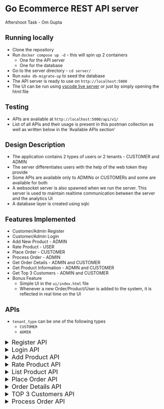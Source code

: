 # Go Ecommerce REST API server

Aftershoot Task - Om Gupta

## Running locally
- Clone the repository
- Run `docker compose up -d` - this will spin up 2 containers
    - One for the API server
    - One for the database
- Go to the server directory - `cd server/`
- Run `make db-migrate-up` to seed the database
- The API server is ready to use on `http://localhost:5000`
- The UI can be run using [vscode live server](https://marketplace.visualstudio.com/items?itemName=ritwickdey.LiveServer) or just by simply opening the html file

## Testing
- APIs are avaliable at `http://localhost:5000/api/v1/`
- List of all APIs and their usage is present in this postman collection as well as written below in the 'Available APIs section'

## Design Description
- The application contains 2 types of users or 2 tenants - CUSTOMER and ADMIN
- The server differentiates users with the help of the web token they provide
- Some APIs are available only to ADMINs or CUSTOMERs and some are available for both
- A websocket server is also spawned when we run the server. This server is used to maintain realtime communication between the server and the analytics UI
- A database layer is created using sqlc

## Features Implemented
- Customer/Admin Register
- Customer/Admin Login
- Add New Product - ADMIN
- Rate Product - USER
- Place Order - CUSTOMER
- Process Order - ADMIN
- Get Order Details - ADMIN and CUSTOMER
- Get Product Information - ADMIN and CUSTOMER
- Get Top 3 Customers - ADMIN and CUSTOMER
- Bonus Feature
    - Simple UI in the `ui/index.html` file
    - Whenever a new Order/Product/User is added to the system, it is reflected in real time on the UI


## APIs
- `tenant_type` can be one of the following types
    - `CUSTOMER`
    - `ADMIN`

<details>

<summary style="font-size:20px">Register API</summary>

`POST /auth/register`
#### Request Body

``` json
{
    "email":"admin@gmail.com",
    "name":"Admin User",
    "password":"admin123",
    "tenant_type":"ADMIN" | "CUSTOMER"
}
```

#### Response
``` json
{
    "data": {
        "access_token": "eyJhbGciOiJIUzI1NiIsInR5cCI6IkpXVCJ9.eyJ0ZW5hbnRfdHlwZSI6IkFETUlOIiwidXNlcl9pZCI6IjZmMmZjZGI1LTdkZTUtNDFhYS04NTE1LWNlMjRlMWM2MWFjMiIsImlzX2FjdGl2ZSI6dHJ1ZSwiZW1haWwiOiJhZG1pbkBnbWFpbC5jb20ifQ.tbYAXLeY9Wg5JgcaM422fuHfO_9rduiADSGmzokCwqk",
        "email": "admin@gmail.com",
        "user_id": "6f2fcdb5-7de5-41aa-8515-ce24e1c61ac2"
    },
    "message": "Registered"
}
```
</details>

<details>

<summary style="font-size:20px">Login API</summary>

`POST /auth/login`

#### Request Body

``` json
{
    "email": "admin@gmail.com",
    "password":"admin123"
}
```

#### Response
``` json
{
    "data": {
        "access_token": "eyJhbGciOiJIUzI1NiIsInR5cCI6IkpXVCJ9.eyJ0ZW5hbnRfdHlwZSI6IkFETUlOIiwidXNlcl9pZCI6IjZmMmZjZGI1LTdkZTUtNDFhYS04NTE1LWNlMjRlMWM2MWFjMiIsImlzX2FjdGl2ZSI6dHJ1ZSwiZW1haWwiOiJhZG1pbkBnbWFpbC5jb20ifQ.tbYAXLeY9Wg5JgcaM422fuHfO_9rduiADSGmzokCwqk",
        "email": "admin@gmail.com",
        "user_id": "6f2fcdb5-7de5-41aa-8515-ce24e1c61ac2"
    },
    "message": "Logged In"
}
```
</details>

<details>

<summary style="font-size:20px">Add Product API</summary>

`POST /product/new`
#### Request Headers
``` json
{
    "Authorization":"Bearer eyJhbGciOiJIUzI1NiIsInR5cCI6IkpXVCJ9.eyJ0ZW5hbnRfdHlwZSI6IkFETUlOIiwidXNlcl9pZCI6ImUwNWNkNmU0LTg0MmYtNGU4Mi05YzI4LTc2YzJmZWNjMzc0NiIsImlzX2FjdGl2ZSI6dHJ1ZSwiZW1haWwiOiJhZG1pbkBnbWFpbC5jb20ifQ.Yh4RhypBo-1sFBma57m5yYikPeCYVIiOtRRjIf6MRQ0"
}
```

#### Request Body

``` json
{
    "name": "One Plus 10 R",
    "price": 35000,
    "in_stock": 100
}
```

#### Response
``` json
{
    "data": {
        "is_product_in_stock": 100,
        "product_id": "ad45e09d-c805-4ca5-ac7f-f73aceea7e61",
        "product_name": "One Plus 10 R",
        "product_price": 35000
    },
    "message": "Product Added!"
}
```
</details>

<details>

<summary style="font-size:20px">Rate Product API</summary>

`POST /product/rate`
#### Request Headers
``` json
{
    "Authorization":"Bearer eyJhbGciOiJIUzI1NiIsInR5cCI6IkpXVCJ9.eyJ0ZW5hbnRfdHlwZSI6IkNVU1RPTUVSIiwidXNlcl9pZCI6IjIzNTVjZjk0LTMyNWEtNDZhMy1iZWYzLWVjM2FiYThlMTc5NSIsImlzX2FjdGl2ZSI6dHJ1ZSwiZW1haWwiOiJhQGdtYWlsLmNvbSJ9.Q4kZlTFM0968njz_s1CONwmvEw4yY6bvXc2rBzT9kS4"
}
```

#### Request Body

``` json
{
    "product_id": "23eb7f70-e9ba-48f7-9fe5-d9df27c097f4",
    "rating": 4 (1 to 5)
}
```

#### Response
``` json
{
    "data": {},
    "message": "Ratings saved"
}
```
</details>

<details>

<summary style="font-size:20px">List Product API</summary>

`GET /product`
#### Request Headers
``` json
{
    "Authorization":"Bearer eyJhbGciOiJIUzI1NiIsInR5cCI6IkpXVCJ9.eyJ1c2VyX2lkIjoiZjAwMDkyOWItZmFhYS00NDE2LWFlMjQtZTZlMzhkOGI4ODMzIiwiaXNfYWN0aXZlIjp0cnVlLCJlbWFpbCI6InVzZXIxQGdtYWlsLmNvbSJ9.fsx3zxCoD4sMYBQzc7QX6O1kCFyC0JNtZd5ZxANCMHs"
}
```

#### Response
``` json
{
    "data": {
        "products": [
            {
                "ID": "23eb7f70-e9ba-48f7-9fe5-d9df27c097f4",
                "Name": "One Plus 10 R",
                "AvgRating": "4.00",
                "RatingCount": 1
            }
        ]
    },
    "message": "All our products"
}
```
</details>

<details>

<summary style="font-size:20px">Place Order API</summary>

`POST /order/new`
#### Request Headers
``` json
{
    "Authorization":"Bearer eyJhbGciOiJIUzI1NiIsInR5cCI6IkpXVCJ9.eyJ0ZW5hbnRfdHlwZSI6IkNVU1RPTUVSIiwidXNlcl9pZCI6IjIzNTVjZjk0LTMyNWEtNDZhMy1iZWYzLWVjM2FiYThlMTc5NSIsImlzX2FjdGl2ZSI6dHJ1ZSwiZW1haWwiOiJhQGdtYWlsLmNvbSJ9.Q4kZlTFM0968njz_s1CONwmvEw4yY6bvXc2rBzT9kS4"
}
```
#### Request Body

``` json
{
    "products": [
        {
            "product_id": "23eb7f70-e9ba-48f7-9fe5-d9df27c097f4",
            "quantity": 3
        }
    ]
}
```
#### Response
``` json
{
    "data": {
        "order_total": 105000,
        "products": [
            {
                "product_id": "23eb7f70-e9ba-48f7-9fe5-d9df27c097f4",
                "placed": true
            }
        ]
    },
    "message": "Order Placed. Thanks"
}
```
</details>


<details>

<summary style="font-size:20px">Order Details API</summary>

`GET /order/:id`
#### Request Headers
``` json
{
    "Authorization":"Bearer eyJhbGciOiJIUzI1NiIsInR5cCI6IkpXVCJ9.eyJ0ZW5hbnRfdHlwZSI6IkNVU1RPTUVSIiwidXNlcl9pZCI6IjIzNTVjZjk0LTMyNWEtNDZhMy1iZWYzLWVjM2FiYThlMTc5NSIsImlzX2FjdGl2ZSI6dHJ1ZSwiZW1haWwiOiJhQGdtYWlsLmNvbSJ9.Q4kZlTFM0968njz_s1CONwmvEw4yY6bvXc2rBzT9kS4"
}
```

#### Response
``` json
{
    "data": {
        "order_total": 105000,
        "products": [
            {
                "id": "23eb7f70-e9ba-48f7-9fe5-d9df27c097f4",
                "name": "One Plus 10 R",
                "quantity": 3,
                "price": 35000,
                "placed": true
            }
        ],
        "user_email": "adam@gmail.com",
        "user_name": "Adam"
    },
    "message": "Order Details"
}
```
</details>


<details>

<summary style="font-size:20px">TOP 3 Customers API</summary>

`GET /user/top-3`
#### Request Headers
``` json
{
    "Authorization":"Bearer eyJhbGciOiJIUzI1NiIsInR5cCI6IkpXVCJ9.eyJ0ZW5hbnRfdHlwZSI6IkNVU1RPTUVSIiwidXNlcl9pZCI6IjIzNTVjZjk0LTMyNWEtNDZhMy1iZWYzLWVjM2FiYThlMTc5NSIsImlzX2FjdGl2ZSI6dHJ1ZSwiZW1haWwiOiJhQGdtYWlsLmNvbSJ9.Q4kZlTFM0968njz_s1CONwmvEw4yY6bvXc2rBzT9kS4"
}
```

#### Response
``` json
{
    "data": {
        "customers": [
            {
                "ID": "2355cf94-325a-46a3-bef3-ec3aba8e1795",
                "UserName": "John Doe",
                "OrdersPlaced": 11
            },
            {
                "ID": "3c1fb8df-106d-4513-878b-fc9df07a2295",
                "UserName": "Alice",
                "OrdersPlaced": 7
            },
            {
                "ID": "7715cf94-325a-46a3-bef3-ec3aba85gh17",
                "UserName": "Bob",
                "OrdersPlaced": 3
            }
        ]
    },
    "message": "Our top 3 customers"
}
```
</details>



<details>

<summary style="font-size:20px">Process Order API</summary>

`POST /order/process`
#### Request Headers
``` json
{
    "Authorization":"Bearer eyJhbGciOiJIUzI1NiIsInR5cCI6IkpXVCJ9.eyJ0ZW5hbnRfdHlwZSI6IkFETUlOIiwidXNlcl9pZCI6IjZmMmZjZGI1LTdkZTUtNDFhYS04NTE1LWNlMjRlMWM2MWFjMiIsImlzX2FjdGl2ZSI6dHJ1ZSwiZW1haWwiOiJhZG1pbkBnbWFpbC5jb20ifQ.tbYAXLeY9Wg5JgcaM422fuHfO_9rduiADSGmzokCwqk"
}
```
#### Request Body

``` json
{
    "order_id":"3c1fb8df-106d-4513-878b-fc9df07a2295",
    "status": "COMPLETED" | "INITIATED" | "CANCELLED" | "FAILED"
}
```

#### Response
``` json
{
    "data": {},
    "message": "Order Updated"
}
```
</details>

